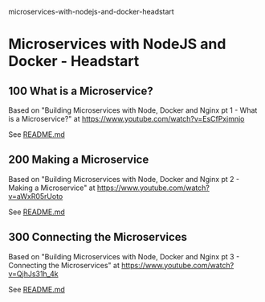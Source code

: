 microservices-with-nodejs-and-docker-headstart
# Microservices with NodeJS and Docker - Headstart

## 100 What is a Microservice?

Based on "Building Microservices with Node, Docker and Nginx pt 1 - What is a Microservice?" at https://www.youtube.com/watch?v=EsCfPxjmnjo

See [README.md](./100/README.md)

## 200 Making a Microservice

Based on "Building Microservices with Node, Docker and Nginx pt 2 - Making a Microservice" at https://www.youtube.com/watch?v=aWxR05rUoto

See [README.md](./200/README.md)

## 300 Connecting the Microservices

Based on "Building Microservices with Node, Docker and Nginx pt 3 - Connecting the Microservices" at https://www.youtube.com/watch?v=QjhJs31h_4k

See [README.md](./300/README.md)

